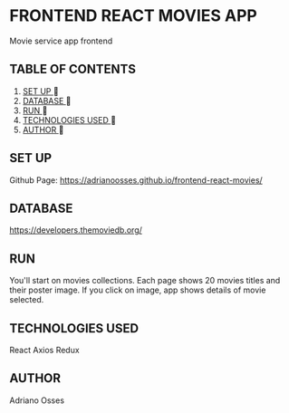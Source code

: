 # FRONTEND REACT MOVIES APP
Movie service app frontend
## TABLE OF CONTENTS
1. [ SET UP ](#inst) :rocket:
2. [ DATABASE ](#be) :rocket:
3. [ RUN ](#run) :rocket:
4. [ TECHNOLOGIES USED ](#tech) :rocket:
5. [ AUTHOR ](#author) :rocket:

<a name="inst"></a>
## SET UP
Github Page: https://adrianoosses.github.io/frontend-react-movies/

<a name="be"></a>
## DATABASE
https://developers.themoviedb.org/

<a name="run"></a>
## RUN
You'll start on movies collections. Each page shows 20 movies titles and their poster image. 
If you click on image, app shows details of movie selected.
<a name="tech"></a>
## TECHNOLOGIES USED
React
Axios
Redux

<a name="author"></a>
## AUTHOR
Adriano Osses